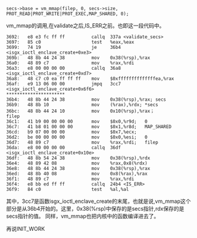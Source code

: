 	
	secs->base = vm_mmap(filep, 0, secs->size, PROT_READ|PROT_WRITE|PROT_EXEC,MAP_SHARED, 0);

vm_mmap的调用,在validate之后,IS_ERR之前。也即这一段代码中。

	3692:	e8 e3 fc ff ff       	callq  337a <validate_secs>
    3697:	85 c0                	test   %eax,%eax
    3699:	74 19                	je     36b4 <isgx_ioctl_enclave_create+0xe3>
    369b:	48 8b 44 24 38       	mov    0x38(%rsp),%rax
    36a0:	48 89 c7             	mov    %rax,%rdi
    36a3:	e8 00 00 00 00       	callq  36a8 <isgx_ioctl_enclave_create+0xd7>
    36a8:	48 c7 c0 ea ff ff ff 	mov    $0xffffffffffffffea,%rax
    36af:	e9 13 06 00 00       	jmpq   3cc7 <isgx_ioctl_enclave_create+0x6f6>
    **********************
    36b4:	48 8b 44 24 38       	mov    0x38(%rsp),%rax;	secs	
    36b9:	48 8b 10             	mov    (%rax),%rdx;	*secs
    36bc:	48 8b 44 24 10       	mov    0x10(%rsp),%rax；
    filep
    36c1:	41 b9 00 00 00 00    	mov    $0x0,%r9d;	0
    36c7:	41 b8 01 00 00 00    	mov    $0x1,%r8d;	MAP_SHARED
    36cd:	b9 07 00 00 00       	mov    $0x7,%ecx;  
    36d2:	be 00 00 00 00       	mov    $0x0,%esi;	0
    36d7:	48 89 c7             	mov    %rax,%rdi;	filep
    36da:	e8 00 00 00 00       	callq  36df <isgx_ioctl_enclave_create+0x10e>
    36df:	48 8b 54 24 38       	mov    0x38(%rsp),%rdx
    36e4:	48 89 42 08          	mov    %rax,0x8(%rdx)
    36e8:	48 8b 44 24 38       	mov    0x38(%rsp),%rax
    36ed:	48 8b 40 08          	mov    0x8(%rax),%rax
    36f1:	48 89 c7             	mov    %rax,%rdi
    36f4:	e8 bb ed ff ff       	callq  24b4 <IS_ERR>
    36f9:	84 c0                	test   %al,%al
    
其中，3cc7是函数isgx_ioctl_enclave_create的末尾，也就是说,vm_mmap这个部分是从36b4开始的。这里，0x38(%rsp)中保存的是secs指针,rdx保存的是secs指针的值。 
同样，vm_mmap也把内核中的函数编译进去了。  

再说INIT_WORK